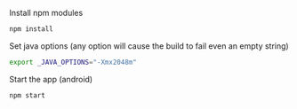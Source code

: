 Install npm modules
```bash
npm install
```

Set java options (any option will cause the build to fail even an empty string)
```bash
export _JAVA_OPTIONS="-Xmx2048m"
```

Start the app (android)
```bash
npm start
```

